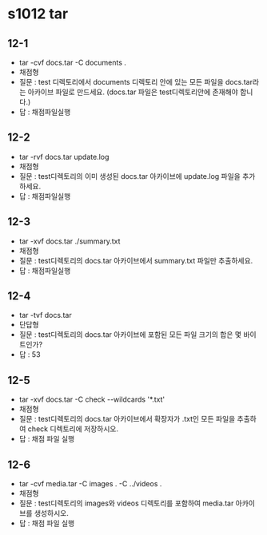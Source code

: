 # s1012 tar
## 12-1
- tar -cvf docs.tar -C documents .
- 채점형
- 질문 : test 디렉토리에서 documents 디렉토리 안에 있는 모든 파일을 docs.tar라는 아카이브 파일로 만드세요. (docs.tar 파일은 test디렉토리안에 존재해야 합니다.)
- 답 : 채점파일실행
## 12-2
- tar -rvf docs.tar update.log
- 채점형
- 질문 : test디렉토리의 이미 생성된 docs.tar 아카이브에 update.log 파일을 추가하세요.
- 답 : 채점파일실행
## 12-3
- tar -xvf docs.tar ./summary.txt
- 채점형
- 질문 : test디렉토리의 docs.tar 아카이브에서 summary.txt 파일만 추출하세요.
- 답 : 채점파일실행
## 12-4
- tar -tvf docs.tar
- 단답형
- 질문 : test디렉토리의 docs.tar 아카이브에 포함된 모든 파일 크기의 합은 몇 바이트인가?
- 답 : 53
## 12-5
- tar -xvf docs.tar -C check --wildcards '*.txt'
- 채점형
- 질문 : test디렉토리의 docs.tar 아카이브에서 확장자가 .txt인 모든 파일을 추출하여 check 디렉토리에 저장하시오.
- 답 : 채점 파일 실행
## 12-6
- tar -cvf media.tar -C images . -C ../videos .
- 채점형
- 질문 : test디렉토리의 images와 videos 디렉토리를 포함하여 media.tar 아카이브를 생성하시오.
- 답 : 채점 파일 실행



